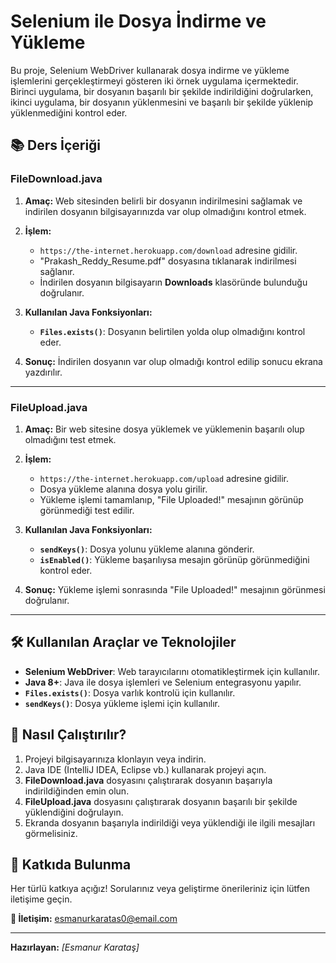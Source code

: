 # Selenium ile Dosya İndirme ve Yükleme

Bu proje, Selenium WebDriver kullanarak dosya indirme ve yükleme işlemlerini gerçekleştirmeyi gösteren iki örnek uygulama içermektedir. Birinci uygulama, bir dosyanın başarılı bir şekilde indirildiğini doğrularken, ikinci uygulama, bir dosyanın yüklenmesini ve başarılı bir şekilde yüklenip yüklenmediğini kontrol eder.

## 📚 Ders İçeriği

### **FileDownload.java**
1. **Amaç:** Web sitesinden belirli bir dosyanın indirilmesini sağlamak ve indirilen dosyanın bilgisayarınızda var olup olmadığını kontrol etmek.
2. **İşlem:**
   - `https://the-internet.herokuapp.com/download` adresine gidilir.
   - "Prakash_Reddy_Resume.pdf" dosyasına tıklanarak indirilmesi sağlanır.
   - İndirilen dosyanın bilgisayarın **Downloads** klasöründe bulunduğu doğrulanır.
   
3. **Kullanılan Java Fonksiyonları:**
   - **`Files.exists()`**: Dosyanın belirtilen yolda olup olmadığını kontrol eder.

4. **Sonuç:** İndirilen dosyanın var olup olmadığı kontrol edilip sonucu ekrana yazdırılır.

---

### **FileUpload.java**
1. **Amaç:** Bir web sitesine dosya yüklemek ve yüklemenin başarılı olup olmadığını test etmek.
2. **İşlem:**
   - `https://the-internet.herokuapp.com/upload` adresine gidilir.
   - Dosya yükleme alanına dosya yolu girilir.
   - Yükleme işlemi tamamlanıp, "File Uploaded!" mesajının görünüp görünmediği test edilir.
   
3. **Kullanılan Java Fonksiyonları:**
   - **`sendKeys()`**: Dosya yolunu yükleme alanına gönderir.
   - **`isEnabled()`**: Yükleme başarılıysa mesajın görünüp görünmediğini kontrol eder.

4. **Sonuç:** Yükleme işlemi sonrasında "File Uploaded!" mesajının görünmesi doğrulanır.

---

## 🛠️ Kullanılan Araçlar ve Teknolojiler
- **Selenium WebDriver**: Web tarayıcılarını otomatikleştirmek için kullanılır.
- **Java 8+**: Java ile dosya işlemleri ve Selenium entegrasyonu yapılır.
- **`Files.exists()`**: Dosya varlık kontrolü için kullanılır.
- **`sendKeys()`**: Dosya yükleme işlemi için kullanılır.

## 🚀 Nasıl Çalıştırılır?
1. Projeyi bilgisayarınıza klonlayın veya indirin.
2. Java IDE (IntelliJ IDEA, Eclipse vb.) kullanarak projeyi açın.
3. **FileDownload.java** dosyasını çalıştırarak dosyanın başarıyla indirildiğinden emin olun.
4. **FileUpload.java** dosyasını çalıştırarak dosyanın başarılı bir şekilde yüklendiğini doğrulayın.
5. Ekranda dosyanın başarıyla indirildiği veya yüklendiği ile ilgili mesajları görmelisiniz.

## 🤝 Katkıda Bulunma
Her türlü katkıya açığız! Sorularınız veya geliştirme önerileriniz için lütfen iletişime geçin.

**📧 İletişim:** esmanurkaratas0@email.com

---

**Hazırlayan:** *[Esmanur Karataş]*  

